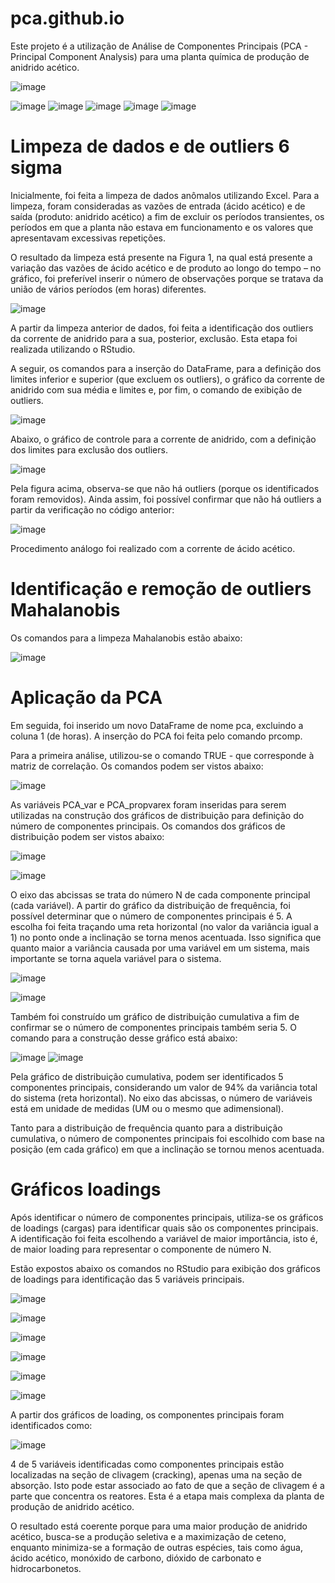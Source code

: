 # pca.github.io
Este projeto é a utilização de Análise de Componentes Principais (PCA - Principal Component Analysis) para uma planta química de produção de anidrido acético.

![image](https://user-images.githubusercontent.com/81119854/124506272-a903be00-dda1-11eb-9810-6ee5ce2f508a.png)

![image](https://user-images.githubusercontent.com/81119854/124506335-cafd4080-dda1-11eb-8f84-65fe30279a86.png)
![image](https://user-images.githubusercontent.com/81119854/124506364-d6506c00-dda1-11eb-9f27-b49551742a81.png)
![image](https://user-images.githubusercontent.com/81119854/124506383-e10b0100-dda1-11eb-9b4c-ec1643c7ad91.png)
![image](https://user-images.githubusercontent.com/81119854/124506395-ea946900-dda1-11eb-93da-0088ccfa73cf.png)
![image](https://user-images.githubusercontent.com/81119854/124506404-f718c180-dda1-11eb-874f-f98f94deee96.png)

# Limpeza de dados e de outliers 6 sigma

Inicialmente, foi feita a limpeza de dados anômalos utilizando Excel. Para a limpeza, foram consideradas as vazões de entrada (ácido acético) e de saída (produto: anidrido acético) a fim de excluir os períodos transientes, os períodos em que a planta não estava em funcionamento e os valores que apresentavam excessivas repetições. 

O resultado da limpeza está presente na Figura 1, na qual está presente a variação das vazões de ácido acético e de produto ao longo do tempo – no gráfico, foi preferível inserir o número de observações porque se tratava da união de vários períodos (em horas) diferentes.

![image](https://user-images.githubusercontent.com/81119854/124501242-8f5d7900-dd97-11eb-9fbc-c9ec2245c26a.png)

A partir da limpeza anterior de dados, foi feita a identificação dos outliers da corrente de anidrido para a sua, posterior, exclusão. Esta etapa foi realizada utilizando o RStudio. 

A seguir, os comandos para a inserção do DataFrame, para a definição dos limites inferior e superior (que excluem os outliers), o gráfico da corrente de anidrido com sua média e limites e, por fim, o comando de exibição de outliers.

![image](https://user-images.githubusercontent.com/81119854/124501676-62f62c80-dd98-11eb-8bd7-acf7d59e06d9.png)

Abaixo, o gráfico de controle para a corrente de anidrido, com a definição dos limites para exclusão dos outliers.

![image](https://user-images.githubusercontent.com/81119854/124501914-d13aef00-dd98-11eb-8e55-31c015f10257.png)

Pela figura acima, observa-se que não há outliers (porque os identificados foram removidos). Ainda assim, foi possível confirmar que não há outliers a partir da verificação no código anterior:

![image](https://user-images.githubusercontent.com/81119854/124502068-1bbc6b80-dd99-11eb-875e-415a035689fc.png)

Procedimento análogo foi realizado com a corrente de ácido acético.

# Identificação e remoção de outliers Mahalanobis

Os comandos para a limpeza Mahalanobis estão abaixo:

![image](https://user-images.githubusercontent.com/81119854/124502345-af8e3780-dd99-11eb-8ff1-f4acd53cf7b6.png)

# Aplicação da PCA

Em seguida, foi inserido um novo DataFrame de nome pca, excluindo a coluna 1 (de horas). A inserção do PCA foi feita pelo comando prcomp. 

Para a primeira análise, utilizou-se o comando TRUE - que corresponde à matriz de correlação. Os comandos podem ser vistos abaixo:

![image](https://user-images.githubusercontent.com/81119854/124502770-73a7a200-dd9a-11eb-9d33-8bade61c3602.png)

As variáveis PCA_var e PCA_propvarex foram inseridas para serem utilizadas na construção dos gráficos de distribuição para definição do número de componentes principais. Os comandos dos gráficos de distribuição podem ser vistos abaixo:

![image](https://user-images.githubusercontent.com/81119854/124503067-26780000-dd9b-11eb-94a1-b57fff6cb624.png)

![image](https://user-images.githubusercontent.com/81119854/124502930-cf722b00-dd9a-11eb-90a4-a31a00ef11b1.png)

O eixo das abcissas se trata do número N de cada componente principal (cada variável). A partir do gráfico da distribuição de frequência, foi possível determinar que o número de componentes principais é 5. A escolha foi feita traçando uma reta horizontal (no valor da variância igual a 1) no ponto onde a inclinação se torna menos acentuada. Isso significa que quanto maior a variância causada por uma variável em um sistema, mais importante se torna aquela variável para o sistema.

![image](https://user-images.githubusercontent.com/81119854/124503554-347a5080-dd9c-11eb-910a-b28d94f785b3.png)

![image](https://user-images.githubusercontent.com/81119854/124503628-583d9680-dd9c-11eb-8d4e-4ce034eaadd6.png)

Também foi construído um gráfico de distribuição cumulativa a fim de confirmar se o número de componentes principais também seria 5. O comando para a construção desse gráfico está abaixo:

![image](https://user-images.githubusercontent.com/81119854/124503761-95098d80-dd9c-11eb-9ae4-6123f2d32745.png)
![image](https://user-images.githubusercontent.com/81119854/124503809-ab174e00-dd9c-11eb-9e9c-18be82a98216.png)

Pela gráfico de distribuição cumulativa, podem ser identificados 5 componentes principais, considerando um valor de 94% da variância total do sistema (reta horizontal). No eixo das abcissas, o número de variáveis está em unidade de medidas (UM ou o mesmo que adimensional). 

Tanto para a distribuição de frequência quanto para a distribuição cumulativa, o número de componentes principais foi escolhido com base na posição (em cada gráfico) em que a inclinação se tornou menos acentuada.

# Gráficos loadings

Após identificar o número de componentes principais, utiliza-se os gráficos de loadings (cargas) para identificar quais são os componentes principais. A identificação foi feita escolhendo a variável de maior importância, isto é, de maior loading para representar o componente de número N. 

Estão expostos abaixo os comandos no RStudio para exibição dos gráficos de loadings para identificação das 5 variáveis principais.

![image](https://user-images.githubusercontent.com/81119854/124505730-8624da00-dda0-11eb-8ccb-616d80358a54.png)

![image](https://user-images.githubusercontent.com/81119854/124505795-a6ed2f80-dda0-11eb-89e5-f6c688a0ca1c.png)

![image](https://user-images.githubusercontent.com/81119854/124505825-b9ffff80-dda0-11eb-810f-03a29860cec7.png)

![image](https://user-images.githubusercontent.com/81119854/124505862-d0a65680-dda0-11eb-9989-3c2ed2d64fe7.png)

![image](https://user-images.githubusercontent.com/81119854/124505896-e61b8080-dda0-11eb-8eeb-2826219c8132.png)

![image](https://user-images.githubusercontent.com/81119854/124505934-f7fd2380-dda0-11eb-8750-45c3a24d42c0.png)

A partir dos gráficos de loading, os componentes principais foram identificados como:

![image](https://user-images.githubusercontent.com/81119854/124506106-575b3380-dda1-11eb-80d7-56b6d75943fb.png)

4 de 5 variáveis identificadas como componentes principais estão localizadas na seção de clivagem (cracking), apenas uma na seção de absorção. Isto pode estar associado ao fato de que a seção de clivagem é a parte que concentra os reatores. Esta é a etapa mais complexa da planta de produção de anidrido acético. 

O resultado está coerente porque para uma maior produção de anidrido acético, busca-se a produção seletiva e a maximização de ceteno, enquanto minimiza-se a formação de outras espécies, tais como água, ácido acético, monóxido de carbono, dióxido de carbonato e hidrocarbonetos.
